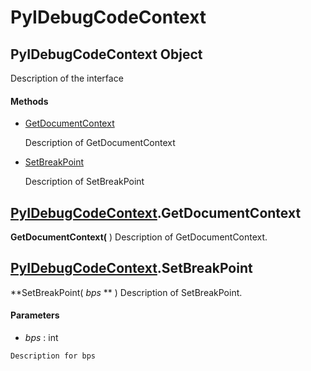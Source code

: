 # PyIDebugCodeContext

## PyIDebugCodeContext Object

Description of the interface

#### Methods


  - [GetDocumentContext](PyIDebugCodeContext.md#pyidebugcodecontextgetdocumentcontext)

    Description of GetDocumentContext&nbsp;

  - [SetBreakPoint](PyIDebugCodeContext.md#pyidebugcodecontextsetbreakpoint)

    Description of SetBreakPoint&nbsp;

## [PyIDebugCodeContext](#pyidebugcodecontext)\.GetDocumentContext

 **GetDocumentContext\(** \)
Description of GetDocumentContext\.

## [PyIDebugCodeContext](#pyidebugcodecontext)\.SetBreakPoint

 **SetBreakPoint\( *bps* ** \)
Description of SetBreakPoint\.

#### Parameters


  -  *bps* : int

    Description for bps